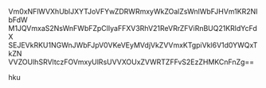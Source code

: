 Vm0xNFlWVXhUblJXYTJoVFYwZDRWRmxyWkZOalZsWnlWbFJHVm1KR2NIbFdW
M1JQVmxaS2NsWnFWbFZpClIyaFFXV3RhV21ReVRrZFViRnBUQ21KRldYcFdX
SEJEVkRKU1NGWnJWbFJpV0VKeVEyMVdjVkZVVmxKTgpiVkl6V1d0YWQxTkZN
VVZOUlhSRVltczFOVmxyUlRsUVVXOUxZVWRTZFFvS2EzZHMKCnFnZg==

hku